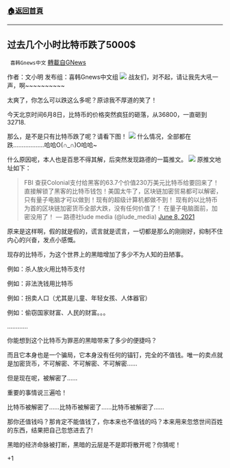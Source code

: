 ###  [:house:返回首頁](https://github.com/ourhimalayas/txt)
---

## 过去几个小时比特币跌了5000$
` 喜韩Gnews中文` [轉載自GNews](https://gnews.org/zh-hans/1306861/)

作者：文小明 发布组：喜韩Gnews中文组
![]()![](https://gnews-media-offload.s3.amazonaws.com/wp-content/uploads/2021/06/08020834/unknown-18.png)
战友们，对不起，请让我先大吼一声，啊~~~~~~~~~~

太爽了，你怎么可以跌这么多呢？原谅我不厚道的笑了！

今天北京时间6月8日，比特币的价格突然疯狂的砸落，从36800，一直砸到32718.

那么，是不是只有比特币跌了呢？请看下图！
![]()![](https://gnews-media-offload.s3.amazonaws.com/wp-content/uploads/2021/06/08021939/image0-17-scaled.jpg)
什么情况，全部都在跌………………哈哈O(∩\_∩)O哈哈~

什么原因呢，本人也是百思不得其解，后突然发现路德的一篇推文。
![]()![](https://gnews-media-offload.s3.amazonaws.com/wp-content/uploads/2021/06/08020846/%E5%BE%AE%E4%BF%A1%E6%88%AA%E5%9B%BE_20210608140421.png)
原推文地址如下：



> FBI 查获Colonial支付给黑客的63.7个价值230万美元比特币给要回来了！直接解锁了黑客的比特币钱包！美国太牛了，区块链加密贸易都可以解密，只有量子电脑才可以做到！现有的超级计算机都做不到！
> 现有的以比特币为首的区块链加密货币全部大跌，没有任何价值了！
> 在量子电脑面前，加密没用了！
> — 路德社lude media (@lude\_media) [June 8, 2021](https://twitter.com/lude_media/status/1402108364973350914?ref_src=twsrc%5Etfw)



原来是这样啊，假的就是假的，谎言就是谎言，一切都是那么的刚刚好，抑制不住内心的兴奋，发点小感慨。

现存的比特币，为这个世界上的黑暗增加了多少不为人知的丑陋事。

例如：杀人放火用比特币支付

例如：非法洗钱用比特币

例如：拐卖人口（尤其是儿童、年轻女孩、人体器官）

例如：偷窃国家财富、人民的财富。。。

…………

你能想到这个比特币为罪恶的黑暗带来了多少的便捷吗？

而且它本身也是一个骗局，它本身没有任何的锚钉，完全的不值钱。唯一的卖点就是加密货币，不可解密、不可解密、不可解密……

但是现在呢，被解密了……

重要的事情说三遍哈！

比特币被解密了……比特币被解密了……比特币被解密了……

那你还值钱吗？那肯定不能值钱了，你本来也不值钱的吗？本来用来忽悠世间百姓的东西，结果把自己忽悠进去了!

黑暗的经济命脉被打断，黑暗的云层是不是即将散开呢？你猜呢！

+1
